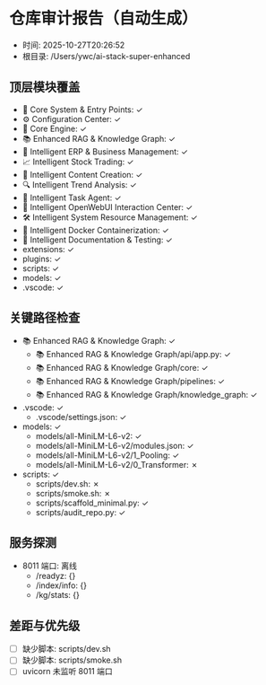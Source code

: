 # 仓库审计报告（自动生成）
- 时间: 2025-10-27T20:26:52
- 根目录: /Users/ywc/ai-stack-super-enhanced

## 顶层模块覆盖
- 🚀 Core System & Entry Points: ✓
- ⚙️ Configuration Center: ✓
- 🔧 Core Engine: ✓
- 📚 Enhanced RAG & Knowledge Graph: ✓
- 💼 Intelligent ERP & Business Management: ✓
- 📈 Intelligent Stock Trading: ✓
- 🎨 Intelligent Content Creation: ✓
- 🔍 Intelligent Trend Analysis: ✓
- 🤖 Intelligent Task Agent: ✓
- 💬 Intelligent OpenWebUI Interaction Center: ✓
- 🛠️ Intelligent System Resource Management: ✓
- 🐳 Intelligent Docker Containerization: ✓
- 📖 Intelligent Documentation & Testing: ✓
- extensions: ✓
- plugins: ✓
- scripts: ✓
- models: ✓
- .vscode: ✓

## 关键路径检查
- 📚 Enhanced RAG & Knowledge Graph: ✓
  - 📚 Enhanced RAG & Knowledge Graph/api/app.py: ✓
  - 📚 Enhanced RAG & Knowledge Graph/core: ✓
  - 📚 Enhanced RAG & Knowledge Graph/pipelines: ✓
  - 📚 Enhanced RAG & Knowledge Graph/knowledge_graph: ✓
- .vscode: ✓
  - .vscode/settings.json: ✓
- models: ✓
  - models/all-MiniLM-L6-v2: ✓
  - models/all-MiniLM-L6-v2/modules.json: ✓
  - models/all-MiniLM-L6-v2/1_Pooling: ✓
  - models/all-MiniLM-L6-v2/0_Transformer: ✗
- scripts: ✓
  - scripts/dev.sh: ✗
  - scripts/smoke.sh: ✗
  - scripts/scaffold_minimal.py: ✓
  - scripts/audit_repo.py: ✓

## 服务探测
- 8011 端口: 离线
  - /readyz: {}
  - /index/info: {}
  - /kg/stats: {}

## 差距与优先级
- [ ] 缺少脚本: scripts/dev.sh
- [ ] 缺少脚本: scripts/smoke.sh
- [ ] uvicorn 未监听 8011 端口

